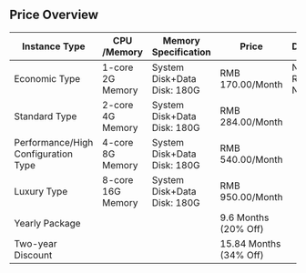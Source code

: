 ## Price Overview
| Instance Type    | CPU /Memory  | Memory Specification                | Price               | Description     |
|-------------|------------|-------------------------|--------------------|----------|
| Economic Type      | 1-core 2G Memory  | System Disk+Data Disk: 180G | RMB 170.00/Month        | No Resource Now |
| Standard Type      | 2-core 4G Memory  | System Disk+Data Disk: 180G | RMB 284.00/Month        |          |
| Performance/High Configuration Type | 4-core 8G Memory  | System Disk+Data Disk: 180G | RMB 540.00/Month        |          |
| Luxury Type      | 8-core 16G Memory | System Disk+Data Disk: 180G | RMB 950.00/Month        |          |
| Yearly Package   |            |                         | 9.6 Months (20% Off)     |          |
| Two-year Discount    |            |                         | 15.84 Months (34% Off) |          |

